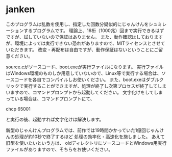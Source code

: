 # janken
このプログラムは乱数を使用し、指定した回数分疑似的にじゃんけんをシュミレーションするプログラムです。
理論上、16桁（1000兆）回まで実行できるはずですが、試していないので保証はありません。
また、動作確認はしておりますが、環境によっては実行できない恐れがありますので、MITライセンスとさせていただきます。
改変・再配布は自由ですが、動作保証はないということにご留意ください。

source.cがソースコード、boot.exeが実行ファイルになります。
実行ファイルはWindows環境のものしか用意していないので、Linux等で実行する場合は、ソースコードを各自でコンパイルしお使いください。
また、boot.exeはダブルクリックで実行することができますが、処理が終了し次第プロセスが終了してしまいますので、コマンドプロンプトから起動してください。
文字化けをしてしまっている場合は、コマンドプロンプトにて、

chcp 65001

と実行の後、起動すれば文字化けは解決します。

新型のじゃんけんプログラムでは、前作では19時間かかっていた1億回じゃんけんの処理が約10秒で終了するほど
処理の効率化・高速化を施しました。
あえて旧型を使いたいという方は、
oldディレクトリにソースコードとWindows用実行ファイルがありますので、そちらをお使いください。
